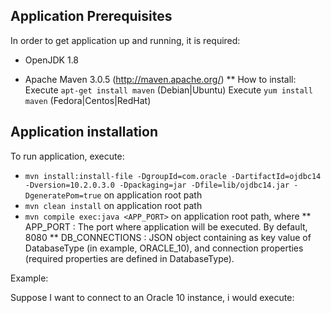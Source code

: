 ## Application Prerequisites

In order to get application up and running, it is required:

* OpenJDK 1.8

* Apache Maven 3.0.5 (http://maven.apache.org/)
** How to install: Execute `apt-get install maven` (Debian|Ubuntu)
                   Execute `yum install maven` (Fedora|Centos|RedHat)


## Application installation

To run application, execute:

* `mvn install:install-file -DgroupId=com.oracle -DartifactId=ojdbc14 -Dversion=10.2.0.3.0 -Dpackaging=jar -Dfile=lib/ojdbc14.jar -DgeneratePom=true` on application root path
* `mvn clean install` on application root path
* `mvn compile exec:java <APP_PORT>` on application root path, where
** APP_PORT : The port where application will be executed. By default, 8080
** DB_CONNECTIONS : JSON object containing as key value of DatabaseType (in example, ORACLE_10), and connection properties (required properties are defined in DatabaseType).

Example:

Suppose I want to connect to an Oracle 10 instance, i would execute:


